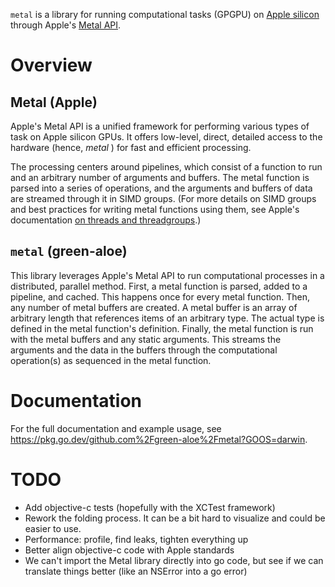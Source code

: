 `metal` is a library for running computational tasks (GPGPU) on [Apple silicon](https://en.wikipedia.org/wiki/Apple_silicon) through Apple's [Metal API](https://developer.apple.com/metal/).

# Overview

## Metal (Apple)
Apple's Metal API
is a unified framework
for performing various types of task
on Apple silicon GPUs.
It offers low-level, direct, detailed access
to the hardware (hence, _metal_ )
for fast and efficient processing.

The processing centers around pipelines,
which consist of
a function to run
and an arbitrary number of arguments and buffers.
The metal function is parsed
into a series of operations,
and the arguments and buffers of data
are streamed through it
in SIMD groups.
(For more details on SIMD groups
and best practices
for writing metal functions using them,
see Apple's documentation [on threads and threadgroups](https://developer.apple.com/documentation/metal/compute_passes/creating_threads_and_threadgroups#2928931).)

## `metal` (green-aloe)
This library
leverages Apple's Metal API
to run computational processes
in a distributed, parallel method.
First,
a metal function is parsed,
added to a pipeline,
and cached.
This happens once
for every metal function.
Then,
any number of metal buffers
are created.
A metal buffer
is an array
of arbitrary length
that references items
of an arbitrary type.
The actual type
is defined in the metal function's definition.
Finally,
the metal function
is run
with the metal buffers
and any static arguments.
This streams
the arguments and the data in the buffers
through the computational operation(s)
as sequenced in the metal function.

# Documentation

For the full documentation and example usage, see https://pkg.go.dev/github.com%2Fgreen-aloe%2Fmetal?GOOS=darwin.

# TODO
* Add objective-c tests (hopefully with the XCTest framework)
* Rework the folding process. It can be a bit hard to visualize and could be easier to use.
* Performance: profile, find leaks, tighten everything up
* Better align objective-c code with Apple standards
* We can't import the Metal library directly into go code, but see if we can translate things better (like an NSError into a go error)